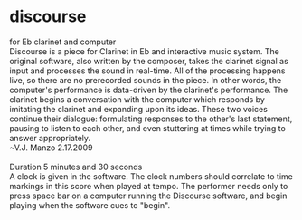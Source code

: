 # discourse
for Eb clarinet and computer
<br>
Discourse is a piece for Clarinet in Eb and interactive music system. The original software, also written by the composer, takes the clarinet signal as input and processes the sound in real-time. All of the processing happens live, so there are no prerecorded sounds in the piece. In other words, the computer's performance is data-driven by the clarinet's performance.
The clarinet begins a conversation with the computer which responds by imitating the clarinet and expanding upon its ideas. These two voices continue their dialogue: formulating responses to the other's last statement, pausing to listen to each other, and even stuttering at times while trying to answer appropriately.
<br>
~V.J. Manzo 2.17.2009<br>
<br>
Duration 5 minutes and 30 seconds<br>
A clock is given in the software. The clock numbers should correlate to time markings in this score when played at tempo. The performer needs only to press space bar on a computer running the Discourse software, and begin playing when the software cues to "begin".